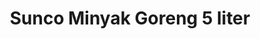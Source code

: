---
title: Sunco Minyak Goreng 5 liter 
desc: Minyak goreng Sunco 5 liter dengan kemasan botol/jirican.
category: sembako

url_blibli: "http://blibli.com/product-detail-DEI.60033.00219.html"
url_shopee: "https://shopee.co.id/Sunco-Minyak-Goreng-5liter-ORIGINAL-i.139061907.16146565891?sp_atk=1e39c0b7-69b0-43d3-b893-10248af0cd23&xptdk=1e39c0b7-69b0-43d3-b893-10248af0cd23"
url_lazada: "https://www.lazada.co.id/products/sunco-minyak-goreng-5-liter-kemasan-jirican-i2443578399-s11540292335.html?spm=a2o4j.8553159.0.0.5c2642b1Pp000T&search=store&mp=3"
url_tokopedia: "https://www.tokopedia.com/sungokongshop/sunco-minyak-goreng-5-liter-jirican-botol-original-botol-5liter?extParam=ivf%3Dfalse"
url_jdid: "https://www.jd.id/product/sunco-minyak-goreng-5-liter-5-l-kemasan-botol_632238029/632237978.html"
url_tiktok: ""

thumb: "sunco-5liter-all.jpeg"

variants:
- name: botol
  image: sunco-5liter-botol.jpeg
- name: jirican
  image: sunco-5liter-jirican.jpeg

---